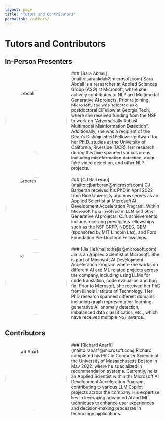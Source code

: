 ```yaml
---
layout: page
title: "Tutors and Contributors"
permalink: /authors/
---
```


# Tutors and Contributors

## In-Person Presenters

<div style="display: flex; align-items: center; margin-bottom: 20px;">
  <img src="{{ site.baseurl }}/assets/images/sara_photo.jpg" alt="Sara Abdali" style="width:200px; height:200px; border-radius:50%; margin-right:15px;" /> 
  <div>
    ### [Sara Abdali](mailto:saraabdali@microsoft.com)
    Sara Abdali is a researcher at Applied Sciences Group (ASG) at Microsoft, where she actively contributes to NLP and Multimodal Generative AI projects. Prior to joining Microsoft, she was selected as a postdoctoral CIFellow at Georgia Tech, where she received funding from the NSF to work on "Adversarially Robust Multimodal Misinformation Detection". Additionally, she was a recipient of the Dean’s Distinguished Fellowship Award for her Ph.D. studies at the University of California, Riverside (UCR). Her research during this time spanned various areas, including misinformation detection, deep fake video detection, and other NLP projects.
  </div>
</div>

<div style="clear:both;"></div>

<div style="display: flex; align-items: center; margin-bottom: 20px;">
  <img src="{{ site.baseurl }}/assets/images/cj_photo.jpg" alt="CJ Barberan" style="width:200px; height:200px; border-radius:50%; margin-right:15px;" /> 
  <div>
    ### [CJ Barberan](mailto:cjbarberan@microsoft.com)
    CJ Barberan received his PhD in April 2022 from Rice University and now serves as an Applied Scientist at Microsoft AI Development Acceleration Program. Within Microsoft he is involved in LLM and other Generative AI projects. CJ’s achievements include receiving prestigious fellowships such as the NSF GRFP, NDSEG, GEM (sponsored by MIT Lincoln Lab), and Ford Foundation Pre-Doctoral Fellowships.
  </div>
</div>

<div style="clear:both;"></div>

<div style="display: flex; align-items: center; margin-bottom: 20px;">
  <img src="{{ site.baseurl }}/assets/images/jia_photo.jpg" alt="Jia He" style="width:200px; height:200px; border-radius:50%; margin-right:15px;" /> 
  <div>
    ### [Jia He](mailto:hejia@microsoft.com)
    Jia is an Applied Scientist at Microsoft. She is part of Microsoft AI Development Acceleration Program where she works on different AI and ML related projects across the company, including using LLMs for code translation, code evaluation and bug fix. Prior to Microsoft, she received her PhD from Illinois Institute of Technology. Her PhD research spanned different domains including graph representation learning, generative AI, anomaly detection, imbalanced data classification, etc., which have received multiple NSF awards.
  </div>
</div>

<div style="clear:both;"></div>

## Contributors

<div style="display: flex; align-items: center; margin-bottom: 20px;">
  <img src="{{ site.baseurl }}/assets/images/richard_photo.jpg" alt="Richard Anarfi" style="width:200px; height:200px; border-radius:50%; margin-right:15px;" /> 
  <div>
    ### [Richard Anarfi](mailto:ranarfi@microsoft.com)
    Richard completed his PhD in Computer Science at the University of Massachusetts Boston in May 2022, where he specialized in recommendation systems. Currently, he is an Applied Scientist within the Microsoft AI Development Acceleration Program, contributing to various LLM Copilot projects across the company. His expertise lies in leveraging advanced AI and ML techniques to enhance user experiences and decision-making processes in technology applications.
  </div>
</div>

<div style="clear:both;"></div>
